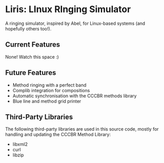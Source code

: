 # Liris: LInux RInging Simulator

A ringing simulator, inspired by Abel, for Linux-based systems (and hopefully others too!).


## Current Features
None! Watch this space :)


## Future Features
- Method ringing with a perfect band
- Complib integration for compositions
- Automatic synchronisation with the CCCBR methods library
- Blue line and method grid printer


## Third-Party Libraries
The following third-party libraries are used in this source code, mostly for handling and updating the CCCBR Method Library:
- libxml2
- curl
- libzip
